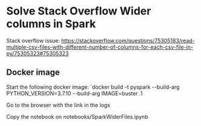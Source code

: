 # Solve Stack Overflow Wider columns in Spark

Stack overflow issue: https://stackoverflow.com/questions/75305183/read-multiple-csv-files-with-different-number-of-columns-for-each-csv-file-in-py/75305323#75305323

## Docker image
Start the following docker image:
`docker build -t pyspark --build-arg PYTHON_VERSION=3.7.10 --build-arg IMAGE=buster .1

Go to the browser with the link in the logs

Copy the notebook on notebooks/SparkWiderFiles.ipynb